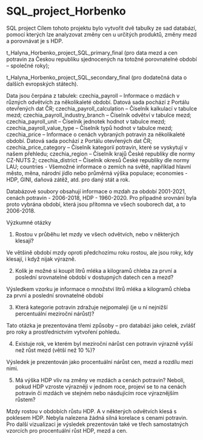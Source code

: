 # SQL_project_Horbenko
SQL project
Cílem tohoto projektu bylo vytvořit dvě tabulky ze sad databází, pomocí kterých lze analyzovat změny cen u určitých produktů, změny mezd a porovnávat je s HDP.

t_Halyna_Horbenko_project_SQL_primary_final (pro data mezd a cen potravin za Českou republiku sjednocených na totožné porovnatelné období – společné roky);

t_Halyna_Horbenko_project_SQL_secondary_final (pro dodatečná data o dalších evropských státech).

Data jsou čerpána z tabulek: 
czechia_payroll – Informace o mzdách v různých odvětvích za několikaleté období. Datová sada pochází z Portálu otevřených dat ČR;
czechia_payroll_calculation – Číselník kalkulací v tabulce mezd;
czechia_payroll_industry_branch – Číselník odvětví v tabulce mezd;
czechia_payroll_unit – Číselník jednotek hodnot v tabulce mezd;
czechia_payroll_value_type – Číselník typů hodnot v tabulce mezd;
czechia_price – Informace o cenách vybraných potravin za několikaleté období. Datová sada pochází z Portálu otevřených dat ČR;
czechia_price_category – Číselník kategorií potravin, které se vyskytují v našem přehledu;
czechia_region – Číselník krajů České republiky dle normy CZ-NUTS 2;
czechia_district – Číselník okresů České republiky dle normy LAU;
countries - Všemožné informace o zemích na světě, například hlavní město, měna, národní jídlo nebo průměrná výška populace;
economies - HDP, GINI, daňová zátěž, atd. pro daný stát a rok.

Databázové soubory obsahují informace o mzdah za období 2001-2021, cenách potravin - 2006-2018, HDP - 1960-2020. Pro případné srovnání byla proto vybrána období, která jsou přítomna ve všech souborech dat, a to 2006-2018.

Výzkumné otázky

1.	Rostou v průběhu let mzdy ve všech odvětvích, nebo v některých klesají?

Ve většině období mzdy oproti předchozímu roku rostou, ale jsou roky, kdy klesají, i když nijak výrazně.

2.	Kolik je možné si koupit litrů mléka a kilogramů chleba za první a poslední srovnatelné období v dostupných datech cen a mezd?

Výsledkem vzorku je informace o množství litrů mléka a kilogramů chleba za první a poslední srovnatelné období

3.	Která kategorie potravin zdražuje nejpomaleji (je u ní nejnižší percentuální meziroční nárůst)?

Tato otázka je prezentována třemi způsoby – pro databázi jako celek, zvlášť pro roky a prostřednictvím vytvoření pohledu.

4.	Existuje rok, ve kterém byl meziroční nárůst cen potravin výrazně vyšší než růst mezd (větší než 10 %)?

Výsledek je prezentován jako procentuální nárůst cen, mezd a rozdílu mezi nimi.

5.	Má výška HDP vliv na změny ve mzdách a cenách potravin? Neboli, pokud HDP vzroste výrazněji v jednom roce, projeví se to na cenách potravin či mzdách ve stejném nebo násdujícím roce výraznějším růstem?

Mzdy rostou v obdobích růstu HDP. A v některých odvětvích klesá s poklesem HDP. Nebyla nalezena žádná silná korelace s cenami potravin.
Pro další vizualizaci je výsledek prezentován také ve třech samostatných vzorcích pro procentuální růst HDP, mezd a cen.
